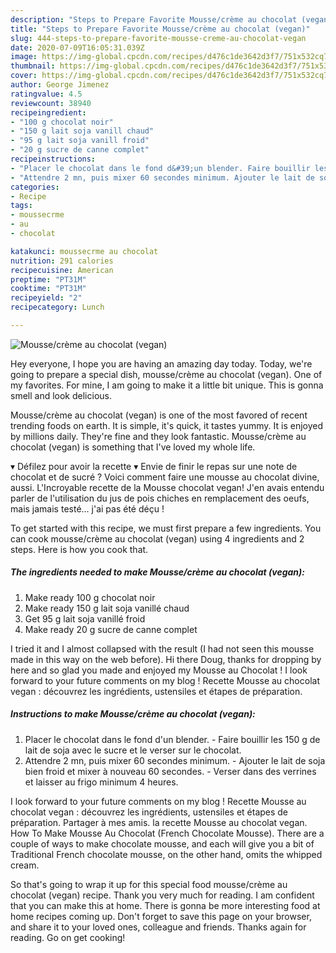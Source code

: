 ```yaml
---
description: "Steps to Prepare Favorite Mousse/crème au chocolat (vegan)"
title: "Steps to Prepare Favorite Mousse/crème au chocolat (vegan)"
slug: 444-steps-to-prepare-favorite-mousse-creme-au-chocolat-vegan
date: 2020-07-09T16:05:31.039Z
image: https://img-global.cpcdn.com/recipes/d476c1de3642d3f7/751x532cq70/moussecreme-au-chocolat-vegan-photo-principale-de-la-recette.jpg
thumbnail: https://img-global.cpcdn.com/recipes/d476c1de3642d3f7/751x532cq70/moussecreme-au-chocolat-vegan-photo-principale-de-la-recette.jpg
cover: https://img-global.cpcdn.com/recipes/d476c1de3642d3f7/751x532cq70/moussecreme-au-chocolat-vegan-photo-principale-de-la-recette.jpg
author: George Jimenez
ratingvalue: 4.5
reviewcount: 38940
recipeingredient:
- "100 g chocolat noir"
- "150 g lait soja vanill chaud"
- "95 g lait soja vanill froid"
- "20 g sucre de canne complet"
recipeinstructions:
- "Placer le chocolat dans le fond d&#39;un blender. Faire bouillir les 150 g de lait de soja avec le sucre et le verser sur le chocolat."
- "Attendre 2 mn, puis mixer 60 secondes minimum. Ajouter le lait de soja bien froid et mixer à nouveau 60 secondes. Verser dans des verrines et laisser au frigo minimum 4 heures."
categories:
- Recipe
tags:
- moussecrme
- au
- chocolat

katakunci: moussecrme au chocolat 
nutrition: 291 calories
recipecuisine: American
preptime: "PT31M"
cooktime: "PT31M"
recipeyield: "2"
recipecategory: Lunch

---
```



![Mousse/crème au chocolat (vegan)](https://img-global.cpcdn.com/recipes/d476c1de3642d3f7/751x532cq70/moussecreme-au-chocolat-vegan-photo-principale-de-la-recette.jpg)

Hey everyone, I hope you are having an amazing day today. Today, we're going to prepare a special dish, mousse/crème au chocolat (vegan). One of my favorites. For mine, I am going to make it a little bit unique. This is gonna smell and look delicious.

Mousse/crème au chocolat (vegan) is one of the most favored of recent trending foods on earth. It is simple, it's quick, it tastes yummy. It is enjoyed by millions daily. They're fine and they look fantastic. Mousse/crème au chocolat (vegan) is something that I've loved my whole life.

▾ Défilez pour avoir la recette ▾ Envie de finir le repas sur une note de chocolat et de sucré ? Voici comment faire une mousse au chocolat divine, aussi. L&#39;Incroyable recette de la Mousse chocolat vegan! J&#39;en avais entendu parler de l&#39;utilisation du jus de pois chiches en remplacement des oeufs, mais jamais testé… j&#39;ai pas été déçu !


To get started with this recipe, we must first prepare a few ingredients. You can cook mousse/crème au chocolat (vegan) using 4 ingredients and 2 steps. Here is how you cook that.

<!--inarticleads1-->

##### The ingredients needed to make Mousse/crème au chocolat (vegan):

1. Make ready 100 g chocolat noir
1. Make ready 150 g lait soja vanillé chaud
1. Get 95 g lait soja vanillé froid
1. Make ready 20 g sucre de canne complet


I tried it and I almost collapsed with the result (I had not seen this mousse made in this way on the web before). Hi there Doug, thanks for dropping by here and so glad you made and enjoyed my Mousse au Chocolat ! I look forward to your future comments on my blog ! Recette Mousse au chocolat vegan : découvrez les ingrédients, ustensiles et étapes de préparation. 

<!--inarticleads2-->

##### Instructions to make Mousse/crème au chocolat (vegan):

1. Placer le chocolat dans le fond d&#39;un blender. - Faire bouillir les 150 g de lait de soja avec le sucre et le verser sur le chocolat.
1. Attendre 2 mn, puis mixer 60 secondes minimum. - Ajouter le lait de soja bien froid et mixer à nouveau 60 secondes. - Verser dans des verrines et laisser au frigo minimum 4 heures.


I look forward to your future comments on my blog ! Recette Mousse au chocolat vegan : découvrez les ingrédients, ustensiles et étapes de préparation. Partager à mes amis. la recette Mousse au chocolat vegan. How To Make Mousse Au Chocolat (French Chocolate Mousse). There are a couple of ways to make chocolate mousse, and each will give you a bit of Traditional French chocolate mousse, on the other hand, omits the whipped cream. 

So that's going to wrap it up for this special food mousse/crème au chocolat (vegan) recipe. Thank you very much for reading. I am confident that you can make this at home. There is gonna be more interesting food at home recipes coming up. Don't forget to save this page on your browser, and share it to your loved ones, colleague and friends. Thanks again for reading. Go on get cooking!
